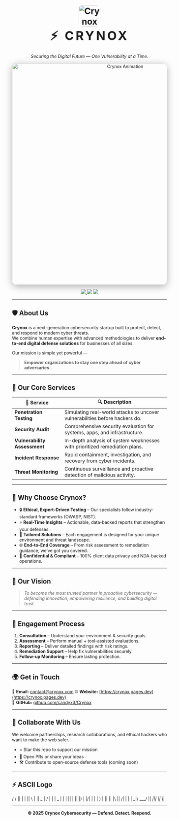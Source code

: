 <!-- README.md for CRYNOX Cybersecurity Startup -->

<h1 align="center">
  <img src="https://crynox.pages.dev/favicon.ico" alt="Crynox Logo" width="70" style="vertical-align:middle; border-radius:12px;"/>  
  <br>
  <span style="font-size:40px; letter-spacing:6px;">⚡ CRYNOX</span>
</h1>

<p align="center">
  <em>Securing the Digital Future — One Vulnerability at a Time.</em>
</p>

<p align="center">
  <img src="https://github.com/candyx3/Crynox/assets/hero.gif" alt="Crynox Animation" width="720" style="border-radius:16px; box-shadow:0 6px 24px rgba(0,0,0,0.3);"/>
</p>

<p align="center">
  <a href="https://crynox.pages.dev" target="_blank">
    <img src="https://img.shields.io/badge/Visit%20Website-crynox.pages.dev-blueviolet?style=for-the-badge&logo=cloudflare"/>
  </a>
  <img src="https://img.shields.io/badge/Founded-2025-green?style=for-the-badge"/>
  <img src="https://img.shields.io/badge/Focus-Cybersecurity-orange?style=for-the-badge"/>
</p>

---

## 🛡️ About Us
**Crynox** is a next-generation cybersecurity startup built to protect, detect, and respond to modern cyber threats.  
We combine human expertise with advanced methodologies to deliver **end-to-end digital defense solutions** for businesses of all sizes.

Our mission is simple yet powerful —  
> **Empower organizations to stay one step ahead of cyber adversaries.**

---

## 💼 Our Core Services

| 🧩 Service | 🔍 Description |
|-------------|----------------|
| **Penetration Testing** | Simulating real-world attacks to uncover vulnerabilities before hackers do. |
| **Security Audit** | Comprehensive security evaluation for systems, apps, and infrastructure. |
| **Vulnerability Assessment** | In-depth analysis of system weaknesses with prioritized remediation plans. |
| **Incident Response** | Rapid containment, investigation, and recovery from cyber incidents. |
| **Threat Monitoring** | Continuous surveillance and proactive detection of malicious activity. |

---

## 🚀 Why Choose Crynox?

- 🔒 **Ethical, Expert-Driven Testing** – Our specialists follow industry-standard frameworks (OWASP, NIST).  
- ⚡ **Real-Time Insights** – Actionable, data-backed reports that strengthen your defenses.  
- 🧠 **Tailored Solutions** – Each engagement is designed for your unique environment and threat landscape.  
- 🌐 **End-to-End Coverage** – From risk assessment to remediation guidance, we’ve got you covered.  
- 🤝 **Confidential & Compliant** – 100% client data privacy and NDA-backed operations.

---

## 🧠 Our Vision
> _To become the most trusted partner in proactive cybersecurity — defending innovation, empowering resilience, and building digital trust._

---

## 🧾 Engagement Process

1. **Consultation** – Understand your environment & security goals.  
2. **Assessment** – Perform manual + tool-assisted evaluations.  
3. **Reporting** – Deliver detailed findings with risk ratings.  
4. **Remediation Support** – Help fix vulnerabilities securely.  
5. **Follow-up Monitoring** – Ensure lasting protection.

---

## 🌍 Get in Touch

📧 **Email:** contact@crynox.com 
🌐 **Website:** [https://crynox.pages.dev](https://crynox.pages.dev)  
🐙 **GitHub:** [github.com/candyx3/Crynox](https://github.com/candyx3/Crynox)  

---

## 🤝 Collaborate With Us
We welcome partnerships, research collaborations, and ethical hackers who want to make the web safer.

- ⭐ Star this repo to support our mission  
- 🧩 Open PRs or share your ideas  
- 🛠️ Contribute to open-source defense tools (coming soon)

---


## ⚡ ASCII Logo

/ / || | | || \ | || _ | / |
| | _ | | | || | || |) | |/| |
| | ) | || || |\ || /| | | |
_|/ ___/ || _||| || |_|


---

<p align="center">
  <b>© 2025 Crynox Cybersecurity — Defend. Detect. Respond.</b>
</p>


